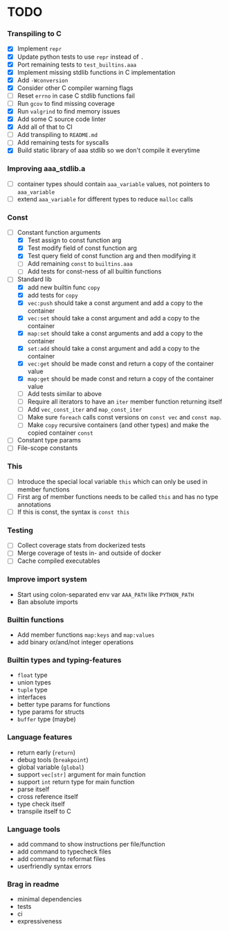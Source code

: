 # TODO

### Transpiling to C
- [x] Implement `repr`
- [x] Update python tests to use `repr` instead of `.`
- [x] Port remaining tests to `test_builtins.aaa`
- [x] Implement missing stdlib functions in C implementation
- [x] Add `-Wconversion`
- [x] Consider other C compiler warning flags
- [ ] Reset `errno` in case C stdlib functions fail
- [ ] Run `gcov` to find missing coverage
- [x] Run `valgrind` to find memory issues
- [x] Add some C source code linter
- [x] Add all of that to CI
- [ ] Add transpiling to `README.md`
- [ ] Add remaining tests for syscalls
- [x] Build static library of aaa stdlib so we don't compile it everytime

### Improving aaa_stdlib.a
- [ ] container types should contain `aaa_variable` values, not pointers to `aaa_variable`
- [ ] extend `aaa_variable` for different types to reduce `malloc` calls

### Const
- [ ] Constant function arguments
    - [x] Test assign to const function arg
    - [x] Test modify field of const function arg
    - [x] Test query field of const function arg and then modifying it
    - [ ] Add remaining `const` to `builtins.aaa`
    - [ ] Add tests for const-ness of all builtin functions
- [ ] Standard lib
    - [x] add new builtin func `copy`
    - [x] add tests for `copy`
    - [x] `vec:push` should take a const argument and add a copy to the container
    - [x] `vec:set` should take a const argument and add a copy to the container
    - [x] `map:set` should take a const arguments and add a copy to the container
    - [x] `set:add` should take a const argument and add a copy to the container
    - [x] `vec:get` should be made const and return a copy of the container value
    - [x] `map:get` should be made const and return a copy of the container value
    - [ ] Add tests similar to above
    - [ ] Require all iterators to have an `iter` member function returning itself
    - [ ] Add `vec_const_iter` and `map_const_iter`
    - [ ] Make sure `foreach` calls const versions on `const vec` and `const map`.
    - [ ] Make `copy` recursive containers (and other types) and make the copied container `const`

- [ ] Constant type params
- [ ] File-scope constants

### This
- [ ] Introduce the special local variable `this` which can only be used in member functions
- [ ] First arg of member functions needs to be called `this` and has no type annotations
- [ ] If this is const, the syntax is `const this`

### Testing
- [ ] Collect coverage stats from dockerized tests
- [ ] Merge coverage of tests in- and outside of docker
- [ ] Cache compiled executables

### Improve import system
- Start using colon-separated env var `AAA_PATH` like `PYTHON_PATH`
- Ban absolute imports

### Builtin functions
- Add member functions `map:keys` and `map:values`
- add binary or/and/not integer operations

### Builtin types and typing-features
- `float` type
- union types
- `tuple` type
- interfaces
- better type params for functions
- type params for structs
- `buffer` type (maybe)

### Language features
- return early (`return`)
- debug tools (`breakpoint`)
- global variable (`global`)
- support `vec[str]` argument for main function
- support `int` return type for main function
- parse itself
- cross reference itself
- type check itself
- transpile itself to C

### Language tools
- add command to show instructions per file/function
- add command to typecheck files
- add command to reformat files
- userfriendly syntax errors

### Brag in readme
- minimal dependencies
- tests
- ci
- expressiveness
